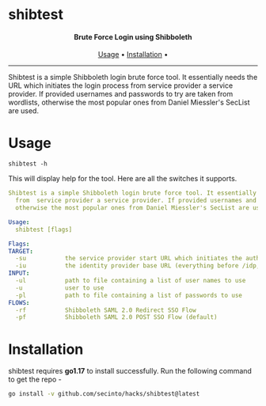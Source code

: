 # shibtest

<h4 align="center">Brute Force Login using Shibboleth</h4>
     
<p align="center">
  <a href="#Usage">Usage</a> •
  <a href="#Installation">Installation</a> •
</p>

---
Shibtest is a simple Shibboleth login brute force tool. It essentially needs the URL which initiates the login process
from  service provider a service provider. If provided usernames and passwords to try are taken from wordlists,
otherwise the most popular ones from Daniel Miessler's SecList are used.

# Usage

```shell
shibtest -h
```
This will display help for the tool. Here are all the switches it supports.

```yaml
Shibtest is a simple Shibboleth login brute force tool. It essentially needs the URL which initiates the login process 
  from  service provider a service provider. If provided usernames and passwords to try are taken from wordlists, 
  otherwise the most popular ones from Daniel Miessler's SecList are used.   

Usage:
  shibtest [flags]

Flags:
TARGET:
  -su           the service provider start URL which initiates the authentication flow
  -iu           the identity provider base URL (everything before /idp, https://example.com)
INPUT:
  -ul           path to file containing a list of user names to use
  -u            user to use
  -pl           path to file containing a list of passwords to use
FLOWS:
  -rf           Shibboleth SAML 2.0 Redirect SSO Flow
  -pf           Shibboleth SAML 2.0 POST SSO Flow (default)
```  

# Installation

shibtest requires **go1.17** to install successfully. Run the following command to get the repo -

```sh
go install -v github.com/secinto/hacks/shibtest@latest
```
